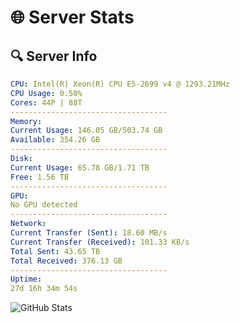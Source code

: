 # 🌐 Server Stats
## 🔍 Server Info
```yaml
CPU: Intel(R) Xeon(R) CPU E5-2699 v4 @ 1293.21MHz
CPU Usage: 0.50%
Cores: 44P | 88T
-----------------------------------
Memory:
Current Usage: 146.05 GB/503.74 GB
Available: 354.26 GB
-----------------------------------
Disk:
Current Usage: 65.78 GB/1.71 TB
Free: 1.56 TB
-----------------------------------
GPU:
No GPU detected
-----------------------------------
Network:
Current Transfer (Sent): 18.60 MB/s
Current Transfer (Received): 101.33 KB/s
Total Sent: 43.65 TB
Total Received: 376.13 GB
-----------------------------------
Uptime:
27d 16h 34m 54s
```
![GitHub Stats](https://img.shields.io/badge/Updated-2025-04-04_13:57:43-blue)